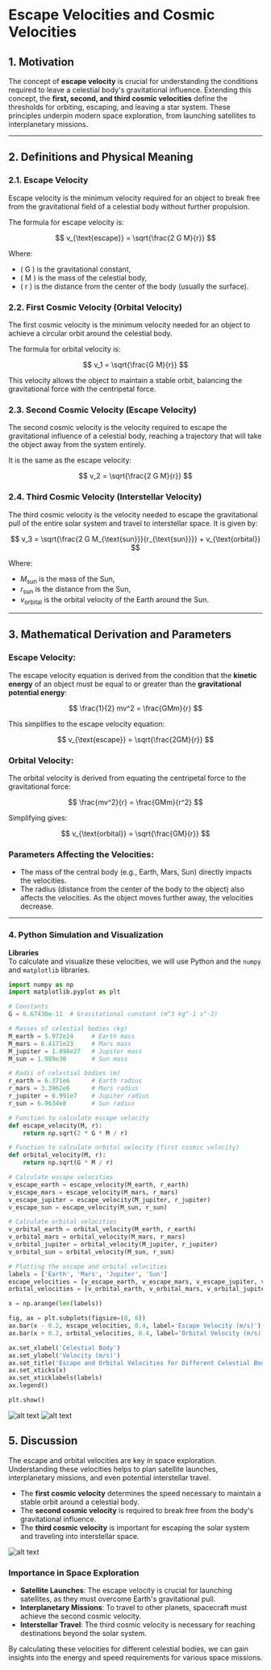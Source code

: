 # Escape Velocities and Cosmic Velocities

## 1. Motivation

The concept of **escape velocity** is crucial for understanding the conditions required to leave a celestial body's gravitational influence. Extending this concept, the **first, second, and third cosmic velocities** define the thresholds for orbiting, escaping, and leaving a star system. These principles underpin modern space exploration, from launching satellites to interplanetary missions.

---

## 2. Definitions and Physical Meaning

### 2.1. Escape Velocity

Escape velocity is the minimum velocity required for an object to break free from the gravitational field of a celestial body without further propulsion.

The formula for escape velocity is:

$$
v_{\text{escape}} = \sqrt{\frac{2 G M}{r}}
$$

Where:
- \( G \) is the gravitational constant,
- \( M \) is the mass of the celestial body,
- \( r \) is the distance from the center of the body (usually the surface).

### 2.2. First Cosmic Velocity (Orbital Velocity)

The first cosmic velocity is the minimum velocity needed for an object to achieve a circular orbit around the celestial body.

The formula for orbital velocity is:

$$
v_1 = \sqrt{\frac{G M}{r}}
$$

This velocity allows the object to maintain a stable orbit, balancing the gravitational force with the centripetal force.

### 2.3. Second Cosmic Velocity (Escape Velocity)

The second cosmic velocity is the velocity required to escape the gravitational influence of a celestial body, reaching a trajectory that will take the object away from the system entirely.

It is the same as the escape velocity:

$$
v_2 = \sqrt{\frac{2 G M}{r}}
$$

### 2.4. Third Cosmic Velocity (Interstellar Velocity)

The third cosmic velocity is the velocity needed to escape the gravitational pull of the entire solar system and travel to interstellar space. It is given by:

$$
v_3 = \sqrt{\frac{2 G M_{\text{sun}}}{r_{\text{sun}}}} + v_{\text{orbital}}
$$

Where:

- $M_{\text{sun}}$ is the mass of the Sun,
- $r_{\text{sun}}$ is the distance from the Sun,
- $v_{\text{orbital}}$ is the orbital velocity of the Earth around the Sun.

---

## 3. Mathematical Derivation and Parameters

### Escape Velocity:

The escape velocity equation is derived from the condition that the **kinetic energy** of an object must be equal to or greater than the **gravitational potential energy**:

$$
\frac{1}{2} mv^2 = \frac{GMm}{r}
$$

This simplifies to the escape velocity equation:

$$
v_{\text{escape}} = \sqrt{\frac{2GM}{r}}
$$

### Orbital Velocity:

The orbital velocity is derived from equating the centripetal force to the gravitational force:

$$
\frac{mv^2}{r} = \frac{GMm}{r^2}
$$

Simplifying gives:

$$
v_{\text{orbital}} = \sqrt{\frac{GM}{r}}
$$

### Parameters Affecting the Velocities:
- The mass of the central body (e.g., Earth, Mars, Sun) directly impacts the velocities.
- The radius (distance from the center of the body to the object) also affects the velocities. As the object moves further away, the velocities decrease.

---

### 4. Python Simulation and Visualization

**Libraries**  
To calculate and visualize these velocities, we will use Python and the `numpy` and `matplotlib` libraries.

```python
import numpy as np
import matplotlib.pyplot as plt

# Constants
G = 6.67430e-11  # Gravitational constant (m^3 kg^-1 s^-2)

# Masses of celestial bodies (kg)
M_earth = 5.972e24     # Earth mass
M_mars = 6.4171e23     # Mars mass
M_jupiter = 1.898e27   # Jupiter mass
M_sun = 1.989e30       # Sun mass

# Radii of celestial bodies (m)
r_earth = 6.371e6      # Earth radius
r_mars = 3.3962e6      # Mars radius
r_jupiter = 6.991e7    # Jupiter radius
r_sun = 6.9634e8       # Sun radius

# Function to calculate escape velocity
def escape_velocity(M, r):
    return np.sqrt(2 * G * M / r)

# Function to calculate orbital velocity (first cosmic velocity)
def orbital_velocity(M, r):
    return np.sqrt(G * M / r)

# Calculate escape velocities
v_escape_earth = escape_velocity(M_earth, r_earth)
v_escape_mars = escape_velocity(M_mars, r_mars)
v_escape_jupiter = escape_velocity(M_jupiter, r_jupiter)
v_escape_sun = escape_velocity(M_sun, r_sun)

# Calculate orbital velocities
v_orbital_earth = orbital_velocity(M_earth, r_earth)
v_orbital_mars = orbital_velocity(M_mars, r_mars)
v_orbital_jupiter = orbital_velocity(M_jupiter, r_jupiter)
v_orbital_sun = orbital_velocity(M_sun, r_sun)

# Plotting the escape and orbital velocities
labels = ['Earth', 'Mars', 'Jupiter', 'Sun']
escape_velocities = [v_escape_earth, v_escape_mars, v_escape_jupiter, v_escape_sun]
orbital_velocities = [v_orbital_earth, v_orbital_mars, v_orbital_jupiter, v_orbital_sun]

x = np.arange(len(labels))

fig, ax = plt.subplots(figsize=(8, 6))
ax.bar(x - 0.2, escape_velocities, 0.4, label='Escape Velocity (m/s)')
ax.bar(x + 0.2, orbital_velocities, 0.4, label='Orbital Velocity (m/s)')

ax.set_xlabel('Celestial Body')
ax.set_ylabel('Velocity (m/s)')
ax.set_title('Escape and Orbital Velocities for Different Celestial Bodies')
ax.set_xticks(x)
ax.set_xticklabels(labels)
ax.legend()

plt.show()
```
![alt text](image-4.png)
![alt text](image-6.png)
## 5. Discussion

The escape and orbital velocities are key in space exploration. Understanding these velocities helps to plan satellite launches, interplanetary missions, and even potential interstellar travel. 

- The **first cosmic velocity** determines the speed necessary to maintain a stable orbit around a celestial body.
- The **second cosmic velocity** is required to break free from the body's gravitational influence.
- The **third cosmic velocity** is important for escaping the solar system and traveling into interstellar space.

![alt text](image-5.png)

### Importance in Space Exploration

- **Satellite Launches**: The escape velocity is crucial for launching satellites, as they must overcome Earth's gravitational pull.
- **Interplanetary Missions**: To travel to other planets, spacecraft must achieve the second cosmic velocity.
- **Interstellar Travel**: The third cosmic velocity is necessary for reaching destinations beyond the solar system.

By calculating these velocities for different celestial bodies, we can gain insights into the energy and speed requirements for various space missions.
